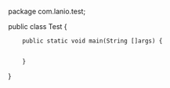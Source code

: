 package com.lanio.test;

public class Test {

        public static void main(String []args) {

            
        }


}